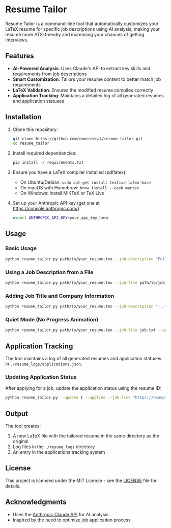 # Resume Tailor

Resume Tailor is a command-line tool that automatically customizes your LaTeX resume for specific job descriptions using AI analysis, making your resume more ATS-friendly and increasing your chances of getting interviews.

## Features

- **AI-Powered Analysis**: Uses Claude's API to extract key skills and requirements from job descriptions
- **Smart Customization**: Tailors your resume content to better match job requirements
- **LaTeX Validation**: Ensures the modified resume compiles correctly
- **Application Tracking**: Maintains a detailed log of all generated resumes and application statuses

## Installation

1. Clone this repository:
   ```bash
   git clone https://github.com/ramirezra4/resume_tailor.git
   cd resume_tailor
   ```

2. Install required dependencies:
   ```bash
   pip install -r requirements.txt
   ```

3. Ensure you have a LaTeX compiler installed (pdflatex):
   - On Ubuntu/Debian: `sudo apt-get install texlive-latex-base`
   - On macOS with Homebrew: `brew install --cask mactex`
   - On Windows: Install MiKTeX or TeX Live

4. Set up your Anthropic API key (get one at https://console.anthropic.com/):
   ```bash
   export ANTHROPIC_API_KEY=your_api_key_here
   ```

## Usage

### Basic Usage

```bash
python resume_tailor.py path/to/your_resume.tex --job-description "Full job description text goes here"
```

### Using a Job Description from a File

```bash
python resume_tailor.py path/to/your_resume.tex --job-file path/to/job_description.txt
```

### Adding Job Title and Company Information

```bash
python resume_tailor.py path/to/your_resume.tex --job-description "..." --job-title "Software Engineer" --company "Acme Inc."
```

### Quiet Mode (No Progress Animation)

```bash
python resume_tailor.py path/to/your_resume.tex --job-file job.txt --quiet
```

## Application Tracking

The tool maintains a log of all generated resumes and application statuses in `./resume_logs/applications.json`.

### Updating Application Status

After applying for a job, update the application status using the resume ID:

```bash
python resume_tailor.py --update 1 --applied --job-link "https://example.com/job" --notes "Applied via company website"
```

## Output

The tool creates:

1. A new LaTeX file with the tailored resume in the same directory as the original
2. Log files in the `./resume_logs` directory
3. An entry in the applications tracking system

## License

This project is licensed under the MIT License - see the [LICENSE](LICENSE) file for details.

## Acknowledgments

- Uses the [Anthropic Claude API](https://anthropic.com/) for AI analysis
- Inspired by the need to optimize job application process
